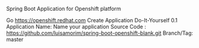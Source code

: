Spring Boot Application for Openshift platform

Go https://openshift.redhat.com
Create Application 
Do-It-Yourself 0.1
Application Name: Name your application
Source Code : https://github.com/luisamorim/spring-boot-openshift-blank.git
Branch/Tag: master
